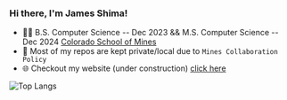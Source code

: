 ### Hi there, I'm James Shima!

- 👨‍🎓 B.S. Computer Science -- Dec 2023 && M.S. Computer Science -- Dec 2024 <a href="https://mines.edu">Colorado School of Mines</a>
- 🔐 Most of my repos are kept private/local due to `Mines Collaboration Policy`
- 🌐 Checkout my website (under construction) <a href="https://jamesshima.com">click here</a>



![Top Langs](https://github-readme-stats.vercel.app/api/top-langs/?username=jmshima01&hide=css,Assembly,Jupyter+Notebook,Scilab&theme=dark)


